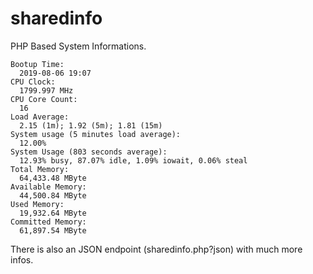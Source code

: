 # sharedinfo

PHP Based System Informations.

```
Bootup Time:
  2019-08-06 19:07
CPU Clock:
  1799.997 MHz
CPU Core Count:
  16
Load Average:
  2.15 (1m); 1.92 (5m); 1.81 (15m)
System usage (5 minutes load average):
  12.00%
System Usage (803 seconds average):
  12.93% busy, 87.07% idle, 1.09% iowait, 0.06% steal
Total Memory:
  64,433.48 MByte
Available Memory:
  44,500.84 MByte
Used Memory:
  19,932.64 MByte
Committed Memory:
  61,897.54 MByte
```

There is also an JSON endpoint (sharedinfo.php?json) with much more infos.
